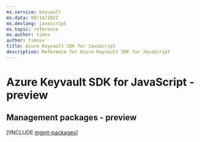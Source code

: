 ```yaml
---
ms.service: keyvault
ms.data: 09/14/2022
ms.devlang: javascript
ms.topic: reference
ms.author: timov
author: timovv
title: Azure Keyvault SDK for JavaScript
description: Reference for Azure Keyvault SDK for JavaScript
---
```

# Azure Keyvault SDK for JavaScript - preview

## Management packages - preview
[!INCLUDE [mgmt-packages](keyvault-mgmt-index.md)]
